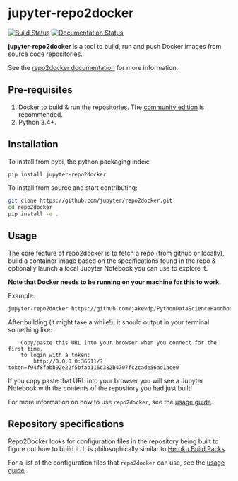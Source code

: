 # jupyter-repo2docker


[![Build Status](https://travis-ci.org/jupyter/repo2docker.svg?branch=master)](https://travis-ci.org/jupyter/repo2docker)
[![Documentation Status](https://readthedocs.org/projects/repo2docker/badge/?version=latest)](http://repo2docker.readthedocs.io/en/latest/?badge=latest)

**jupyter-repo2docker** is a tool to build, run and push Docker images from source code repositories.

See the [repo2docker documentation](http://repo2docker.readthedocs.io)
for more information.

## Pre-requisites

1. Docker to build & run the repositories. The [community edition](https://store.docker.com/search?type=edition&offering=community)
   is recommended.
2. Python 3.4+.

## Installation

To install from pypi, the python packaging index:

```bash
pip install jupyter-repo2docker
```

To install from source and start contributing:

```bash
git clone https://github.com/jupyter/repo2docker.git
cd repo2docker
pip install -e .
```

## Usage

The core feature of repo2docker is to fetch a repo (from github or locally), build a container
image based on the specifications found in the repo & optionally launch a local Jupyter Notebook
you can use to explore it.

**Note that Docker needs to be running on your machine for this to work.**

Example:

```bash
jupyter-repo2docker https://github.com/jakevdp/PythonDataScienceHandbook
```

After building (it might take a while!), it should output in your terminal something like:


```
    Copy/paste this URL into your browser when you connect for the first time,
    to login with a token:
        http://0.0.0.0:36511/?token=f94f8fabb92e22f5bfab116c382b4707fc2cade56ad1ace0
```

If you copy paste that URL into your browser you will see a Jupyter Notebook with the
contents of the repository you had just built!

For more information on how to use ``repo2docker``, see the
[usage guide](http://repo2docker.readthedocs.io/en/latest/usage.html).

## Repository specifications

Repo2Docker looks for configuration files in the repository being built to figure out how to build it.
It is philosophically similar to [Heroku Build Packs](https://devcenter.heroku.com/articles/buildpacks).

For a list of the configuration files that ``repo2docker`` can use,
see the [usage guide](http://repo2docker.readthedocs.io/en/latest/usage.html).
